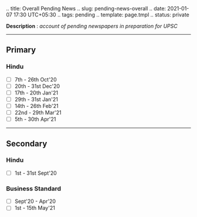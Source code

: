 .. title: Overall Pending News
.. slug: pending-news-overall
.. date: 2021-01-07 17:30 UTC+05:30
.. tags: pending
.. template: page.tmpl
.. status: private

**Description** : *account of pending newspapers in preparation for UPSC*

***
<!-- TEASER_END -->

## Primary
### Hindu
- [ ] 7th - 26th Oct'20
- [ ] 20th - 31st Dec'20
- [ ] 17th - 20th Jan'21
- [ ] 29th - 31st Jan'21
- [ ] 14th - 26th Feb'21
- [ ] 22nd - 29th Mar'21
- [ ] 5th - 30th Apr'21 

---
## Secondary
### Hindu
- [ ] 1st - 31st Sept'20
### Business Standard
- [ ] Sept'20 - Apr'20
- [ ] 1st - 15th May'21